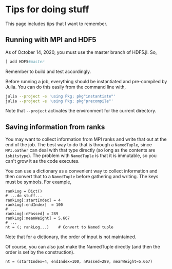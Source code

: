 # Tips for doing stuff

This page includes tips that I want to remember.

## Running with MPI and HDF5

As of October 14, 2020, you must use the master branch of HDF5.jl. So,

```julia
] add HDF5#master
```

Remember to build and test accordingly.

Before running a job, everything should be instantiated and pre-compiled by Julia. You can do this easily from the command line
with,

```bash
julia --project -e 'using Pkg; pkg"instantiate"'
julia --project -e 'using Pkg; pkg"precompile"'
```

Note that `--project` activates the environment for the current directory.

## Saving information from ranks

You may want to collect information from MPI ranks and write that out
at the end of the job. The best way to do that is through a `NamedTuple`,
since `MPI.Gather` can deal with that type directly (so long as the contents
are `isbitstype`). The problem with `NamedTuple` is that it is immutable,
so you can't grow it as the code executes.

You can use a dictionary as a convenient way to collect information and then
convert that to a `NamedTuple` before gathering and writing. The keys must be
symbols. For example,

```@example
rankLog = Dict()
# ...do stuff...
rankLog[:startIndex] = 4
rankLog[:endIndex]  = 100
# ...
rankLog[:nPassed] = 289
rankLog[:meanWeight] = 5.667
# ...
nt = (; rankLog...)    # Convert to Named tuple
```

Note that for a dictionary, the order of input is not maintained.

Of course, you can also just make the NamedTuple directly (and then
the order is set by the construction).

```@example
nt = (startIndex=4, endIndex=100, nPassed=289, meanWeight=5.667)
```
